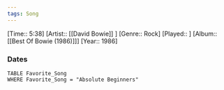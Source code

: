 ```yaml
---
tags: Song  
---
```

[Time:: 5:38]
[Artist:: [[David Bowie]] ]
[Genre:: Rock]
[Played:: ]
[Album:: [[Best Of Bowie (1986)]]]
[Year:: 1986]
### Dates
````dataview
TABLE Favorite_Song
WHERE Favorite_Song = "Absolute Beginners"
````